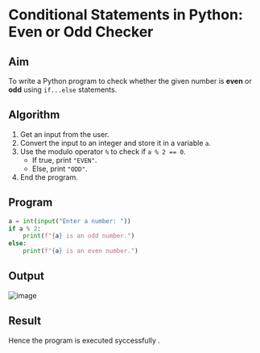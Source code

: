 # Conditional Statements in Python: Even or Odd Checker

## Aim
To write a Python program to check whether the given number is **even** or **odd** using `if...else` statements.

## Algorithm
1. Get an input from the user.
2. Convert the input to an integer and store it in a variable `a`.
3. Use the modulo operator `%` to check if `a % 2 == 0`.
   - If true, print `"EVEN"`.
   - Else, print `"ODD"`.
4. End the program.

## Program
```python
a = int(input("Enter a number: "))
if a % 2:
    print(f"{a} is an odd number.")
else:
    print(f"{a} is an even number.")

```
## Output

![image](https://github.com/user-attachments/assets/c15b7eff-a4bc-4396-bdcd-e887220ad403)

## Result
Hence the program is executed syccessfully .
